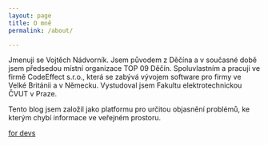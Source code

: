 ```yaml
---
layout: page
title: O mně
permalink: /about/

---
```


Jmenuji se Vojtěch Nádvorník. Jsem původem z Děčína a v současné době jsem předsedou místní organizace TOP 09 Děčín. Spoluvlastním a pracuji ve firmě CodeEffect s.r.o., která se zabývá vývojem software pro firmy ve Velké Británii a v Německu. Vystudoval jsem Fakultu elektrotechnickou ČVUT v Praze.

Tento blog jsem založil jako platformu pro určitou objasnění problémů, ke kterým chybí informace ve veřejném prostoru.


[for devs](/dev)